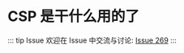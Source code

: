 # CSP 是干什么用的了



::: tip Issue 
 欢迎在 Issue 中交流与讨论: [Issue 269](https://github.com/shfshanyue/Daily-Question/issues/269) 
:::




